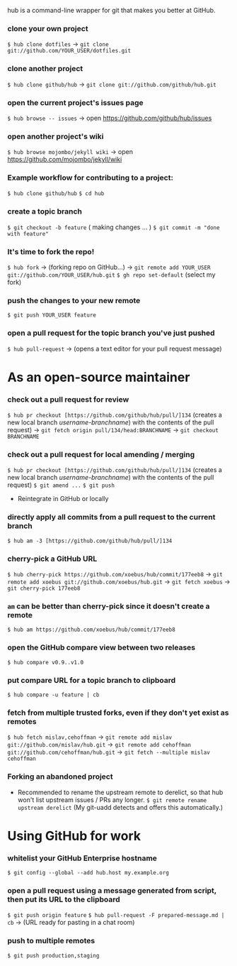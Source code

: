 hub is a command-line wrapper for git that makes you better at GitHub.


### clone your own project
`$ hub clone dotfiles`
→ `git clone git://github.com/YOUR_USER/dotfiles.git`

### clone another project
`$ hub clone github/hub`
→ `git clone git://github.com/github/hub.git`

### open the current project's issues page
`$ hub browse -- issues`
→ open https://github.com/github/hub/issues

### open another project's wiki
`$ hub browse mojombo/jekyll wiki`
→ open https://github.com/mojombo/jekyll/wiki

### Example workflow for contributing to a project:
`$ hub clone github/hub`
`$ cd hub`
### create a topic branch
`$ git checkout -b feature`
  ( making changes ... )
`$ git commit -m "done with feature"`

### It's time to fork the repo!
`$ hub fork`
→ (forking repo on GitHub...)
→ `git remote add YOUR_USER git://github.com/YOUR_USER/hub.git`
`$ gh repo set-default` (select my fork)

### push the changes to your new remote
`$ git push YOUR_USER feature`
### open a pull request for the topic branch you've just pushed
`$ hub pull-request`
→ (opens a text editor for your pull request message)


# As an open-source maintainer

### check out a pull request for review
`$ hub pr checkout [https://github.com/github/hub/pull/]134`
(creates a new local branch _username-branchname_) with the contents of the pull request)
→ `git fetch origin pull/134/head:BRANCHNAME`
→ `git checkout BRANCHNAME`

### check out a pull request for local amending / merging
`$ hub pr checkout [https://github.com/github/hub/pull/]134`
(creates a new local branch _username-branchname_) with the contents of the pull request)
`$ git amend ...`
`$ git push`
- Reintegrate in GitHub or locally

### directly apply all commits from a pull request to the current branch
`$ hub am -3 [https://github.com/github/hub/pull/]134`

### cherry-pick a GitHub URL
`$ hub cherry-pick https://github.com/xoebus/hub/commit/177eeb8`
→ `git remote add xoebus git://github.com/xoebus/hub.git`
→ `git fetch xoebus`
→ `git cherry-pick 177eeb8`

### `am` can be better than cherry-pick since it doesn't create a remote
`$ hub am https://github.com/xoebus/hub/commit/177eeb8`

### open the GitHub compare view between two releases
`$ hub compare v0.9..v1.0`

### put compare URL for a topic branch to clipboard
`$ hub compare -u feature | cb`

### fetch from multiple trusted forks, even if they don't yet exist as remotes
`$ hub fetch mislav,cehoffman`
→ `git remote add mislav git://github.com/mislav/hub.git`
→ `git remote add cehoffman git://github.com/cehoffman/hub.git`
→ `git fetch --multiple mislav cehoffman`


### Forking an abandoned project
- Recommended to rename the upstream remote to derelict, so that hub won't list
  upstream issues / PRs any longer.
  `$ git remote rename upstream derelict`
  (My git-uadd detects and offers this automatically.)

# Using GitHub for work

### whitelist your GitHub Enterprise hostname
`$ git config --global --add hub.host my.example.org`

### open a pull request using a message generated from script, then put its URL to the clipboard
`$ git push origin feature`
`$ hub pull-request -F prepared-message.md | cb`
→ (URL ready for pasting in a chat room)

### push to multiple remotes
`$ git push production,staging`
